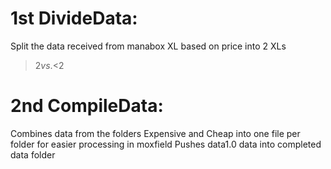 # 1st  DivideData:
Split the data received from manabox XL based on price into 2 XLs 
>$2 vs. <$2

# 2nd  CompileData:
Combines data from the folders Expensive and Cheap into one file per folder for easier processing in moxfield
Pushes data1.0 data into completed data folder 